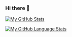 ### Hi there 👋
[![My GitHub Stats](https://github-readme-stats.vercel.app/api/?username=SparshAgrawal1&count_private=true&theme=tokyonight&showicons=true)]()

[![My GitHub Language Stats](https://github-readme-stats.vercel.app/api/top-langs/?username=SparshAgrawal1&langs_count=5&theme=tokyonight)]()

<!--
**SparshAgrawal1/SparshAgrawal1** is a ✨ _special_ ✨ repository because its `README.md` (this file) appears on your GitHub profile.

Here are some ideas to get you started:

- 🔭 I’m currently working on ...
- 🌱 I’m currently learning ...
- 👯 I’m looking to collaborate on ...
- 🤔 I’m looking for help with ...
- 💬 Ask me about ...
- 📫 How to reach me: ...
- 😄 Pronouns: ...
- ⚡ Fun fact: ...
-->

